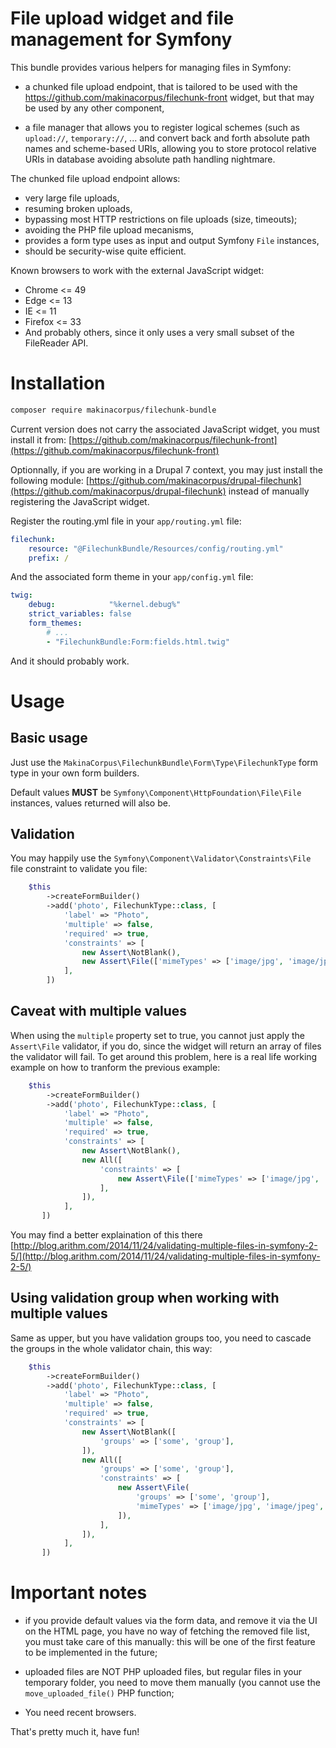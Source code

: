 # File upload widget and file management for Symfony

This bundle provides various helpers for managing files in Symfony:

 - a chunked file upload endpoint, that is tailored to be used with the
   https://github.com/makinacorpus/filechunk-front widget, but that may
   be used by any other component,

 - a file manager that allows you to register logical schemes (such as
   `upload://`, `temporary://`, ... and convert back and forth absolute
   path names and scheme-based URIs, allowing you to store protocol
   relative URIs in database avoiding absolute path handling nightmare.

The chunked file upload endpoint allows:

 - very large file uploads,
 - resuming broken uploads,
 - bypassing most HTTP restrictions on file uploads (size, timeouts);
 - avoiding the PHP file upload mecanisms,
 - provides a form type uses as input and output Symfony ``File`` instances,
 - should be security-wise quite efficient.

Known browsers to work with the external JavaScript widget:

 - Chrome <= 49
 - Edge <= 13
 - IE <= 11
 - Firefox <= 33
 - And probably others, since it only uses a very small subset of the FileReader API.

# Installation

```sh
composer require makinacorpus/filechunk-bundle
```

Current version does not carry the associated JavaScript widget, you must install
it from: [https://github.com/makinacorpus/filechunk-front](https://github.com/makinacorpus/filechunk-front)

Optionnally, if you are working in a Drupal 7 context, you may just install the following
module: [https://github.com/makinacorpus/drupal-filechunk](https://github.com/makinacorpus/drupal-filechunk)
instead of manually registering the JavaScript widget.

Register the routing.yml file in your ``app/routing.yml`` file:

```yaml
filechunk:
    resource: "@FilechunkBundle/Resources/config/routing.yml"
    prefix: /
```

And the associated form theme in your ``app/config.yml`` file:

```yaml
twig:
    debug:            "%kernel.debug%"
    strict_variables: false
    form_themes:
        # ...
        - "FilechunkBundle:Form:fields.html.twig"
```

And it should probably work.

# Usage

## Basic usage

Just use the ``MakinaCorpus\FilechunkBundle\Form\Type\FilechunkType`` form type
in your own form builders.

Default values **MUST** be ``Symfony\Component\HttpFoundation\File\File``
instances, values returned will also be.

## Validation

You may happily use the ``Symfony\Component\Validator\Constraints\File`` file
constraint to validate you file:

```php
    $this
        ->createFormBuilder()
        ->add('photo', FilechunkType::class, [
            'label' => "Photo",
            'multiple' => false,
            'required' => true,
            'constraints' => [
                new Assert\NotBlank(),
                new Assert\File(['mimeTypes' => ['image/jpg', 'image/jpeg', 'image/png', 'application/pdf']]),
            ],
        ])
```

## Caveat with multiple values

When using the ``multiple`` property set to true, you cannot just apply the
``Assert\File`` validator, if you do, since the widget will return an array
of files the validator will fail. To get around this problem, here is a real life
working example on how to tranform the previous example:


```php
    $this
        ->createFormBuilder()
        ->add('photo', FilechunkType::class, [
            'label' => "Photo",
            'multiple' => false,
            'required' => true,
            'constraints' => [
                new Assert\NotBlank(),
                new All([
                    'constraints' => [
                        new Assert\File(['mimeTypes' => ['image/jpg', 'image/jpeg', 'image/png', 'application/pdf']]),
                    ],
                ]),
            ],
       ])
```

You may find a better explaination of this there [http://blog.arithm.com/2014/11/24/validating-multiple-files-in-symfony-2-5/](http://blog.arithm.com/2014/11/24/validating-multiple-files-in-symfony-2-5/)

## Using validation group when working with multiple values

Same as upper, but you have validation groups too, you need to cascade the groups
in the whole validator chain, this way:

```php
    $this
        ->createFormBuilder()
        ->add('photo', FilechunkType::class, [
            'label' => "Photo",
            'multiple' => false,
            'required' => true,
            'constraints' => [
                new Assert\NotBlank([
                    'groups' => ['some', 'group'],
                ]),
                new All([
                    'groups' => ['some', 'group'],
                    'constraints' => [
                        new Assert\File(
                            'groups' => ['some', 'group'],
                            'mimeTypes' => ['image/jpg', 'image/jpeg', 'image/png', 'application/pdf'],
                        ]),
                    ],
                ]),
            ],
       ])
```

# Important notes

 - if you provide default values via the form data, and remove it via the UI
   on the HTML page, you have no way of fetching the removed file list, you
   must take care of this manually: this will be one of the first feature to
   be implemented in the future;

 - uploaded files are NOT PHP uploaded files, but regular files in your
   temporary folder, you need to move them manually (you cannot use the
   ``move_uploaded_file()`` PHP function;

 - You need recent browsers.

That's pretty much it, have fun!
